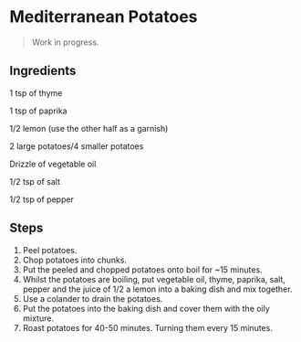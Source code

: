 # Mediterranean Potatoes

> Work in progress.

## Ingredients

1 tsp of thyme

1 tsp of paprika

1/2 lemon (use the other half as a garnish)

2 large potatoes/4 smaller potatoes

Drizzle of vegetable oil

1/2 tsp of salt

1/2 tsp of pepper

## Steps

1. Peel potatoes.
2. Chop potatoes into chunks.
3. Put the peeled and chopped potatoes onto boil for ~15 minutes.
4. Whilst the potatoes are boiling, put vegetable oil, thyme, paprika, salt, pepper and the juice of 1/2 a lemon into a baking dish and mix together.
5. Use a colander to drain the potatoes.
6. Put the potatoes into the baking dish and cover them with the oily mixture.
7. Roast potatoes for 40-50 minutes. Turning them every 15 minutes.

